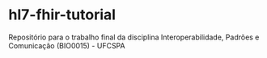 # hl7-fhir-tutorial
Repositório para o trabalho final da disciplina Interoperabilidade, Padrões e Comunicação (BIO0015) - UFCSPA
